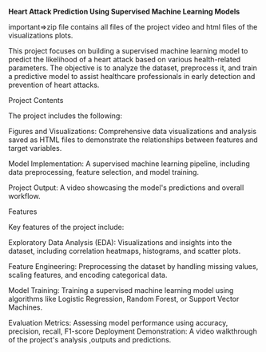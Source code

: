 **Heart Attack Prediction Using Supervised Machine Learning Models**

important=>zip file contains all files of the project video and html files of the visualizations plots.

This project focuses on building a supervised machine learning model to predict the likelihood of a heart attack based on various health-related parameters. The objective is to analyze the dataset, preprocess it, and train a predictive model to assist healthcare professionals in early detection and prevention of heart attacks.

Project Contents

The project includes the following:

Figures and Visualizations: Comprehensive data visualizations and analysis saved as HTML files to demonstrate the relationships between features and target variables.

Model Implementation: A supervised machine learning pipeline, including data preprocessing, feature selection, and model training.

Project Output: A video showcasing the model's predictions and overall workflow.

Features

Key features of the project include:

Exploratory Data Analysis (EDA): Visualizations and insights into the dataset, including correlation heatmaps, histograms, and scatter plots.

Feature Engineering: Preprocessing the dataset by handling missing values, scaling features, and encoding categorical data.

Model Training: Training a supervised machine learning model using algorithms like Logistic Regression, Random Forest, or Support Vector Machines.

Evaluation Metrics: Assessing model performance using accuracy, precision, recall, F1-score
Deployment Demonstration: A video walkthrough of the project's analysis ,outputs and predictions.
